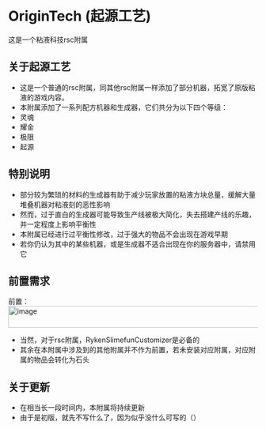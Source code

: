 # OriginTech     (起源工艺)

这是一个粘液科技rsc附属

## 关于起源工艺

- 这是一个普通的rsc附属，同其他rsc附属一样添加了部分机器，拓宽了原版粘液的游戏内容。
- 本附属添加了一系列配方机器和生成器，它们共分为以下四个等级：
- 灵魂
- 耀金
- 极限
- 起源

## 特别说明

- 部分较为繁琐的材料的生成器有助于减少玩家放置的粘液方块总量，缓解大量堆叠机器对粘液刻的恶性影响
- 然而，过于直白的生成器可能导致生产线被极大简化，失去搭建产线的乐趣，并一定程度上影响平衡性
- 本附属已经进行过平衡性修改，过于强大的物品不会出现在游戏早期
- 若你仍认为其中的某些机器，或是生成器不适合出现在你的服务器中，请禁用它

## 前置需求

前置：
<img width="1075" height="44" alt="image" src="https://github.com/user-attachments/assets/c4033c76-4e98-46bf-a631-a3895433b648" />

- 当然，对于rsc附属，RykenSlimefunCustomizer是必备的
- 其余在本附属中涉及到的其他附属并不作为前置，若未安装对应附属，对应附属的物品会转化为石头



## 关于更新
- 在相当长一段时间内，本附属将持续更新
- 由于是初版，就先不写什么了，因为似乎没什么可写的（）
